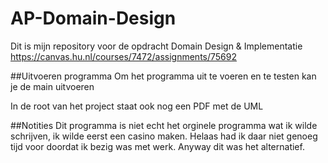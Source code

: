 # AP-Domain-Design
Dit is mijn repository voor de opdracht Domain Design & Implementatie
https://canvas.hu.nl/courses/7472/assignments/75692

##Uitvoeren programma
Om het programma uit te voeren en te testen kan je de main uitvoeren

In de root van het project staat ook nog een PDF met de UML

##Notities
Dit programma is niet echt het orginele programma wat ik wilde schrijven,
ik wilde eerst een casino maken. Helaas had ik daar niet genoeg tijd voor 
doordat ik bezig was met werk. Anyway dit was het alternatief.